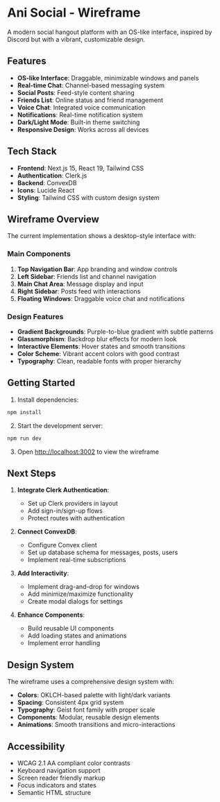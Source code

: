 # Ani Social - Wireframe

A modern social hangout platform with an OS-like interface, inspired by Discord but with a vibrant, customizable design.

## Features

- **OS-like Interface**: Draggable, minimizable windows and panels
- **Real-time Chat**: Channel-based messaging system
- **Social Posts**: Feed-style content sharing
- **Friends List**: Online status and friend management
- **Voice Chat**: Integrated voice communication
- **Notifications**: Real-time notification system
- **Dark/Light Mode**: Built-in theme switching
- **Responsive Design**: Works across all devices

## Tech Stack

- **Frontend**: Next.js 15, React 19, Tailwind CSS
- **Authentication**: Clerk.js
- **Backend**: ConvexDB
- **Icons**: Lucide React
- **Styling**: Tailwind CSS with custom design system

## Wireframe Overview

The current implementation shows a desktop-style interface with:

### Main Components
1. **Top Navigation Bar**: App branding and window controls
2. **Left Sidebar**: Friends list and channel navigation
3. **Main Chat Area**: Message display and input
4. **Right Sidebar**: Posts feed with interactions
5. **Floating Windows**: Draggable voice chat and notifications

### Design Features
- **Gradient Backgrounds**: Purple-to-blue gradient with subtle patterns
- **Glassmorphism**: Backdrop blur effects for modern look
- **Interactive Elements**: Hover states and smooth transitions
- **Color Scheme**: Vibrant accent colors with good contrast
- **Typography**: Clean, readable fonts with proper hierarchy

## Getting Started

1. Install dependencies:
```bash
npm install
```

2. Start the development server:
```bash
npm run dev
```

3. Open [http://localhost:3002](http://localhost:3002) to view the wireframe

## Next Steps

1. **Integrate Clerk Authentication**:
   - Set up Clerk providers in layout
   - Add sign-in/sign-up flows
   - Protect routes with authentication

2. **Connect ConvexDB**:
   - Configure Convex client
   - Set up database schema for messages, posts, users
   - Implement real-time subscriptions

3. **Add Interactivity**:
   - Implement drag-and-drop for windows
   - Add minimize/maximize functionality
   - Create modal dialogs for settings

4. **Enhance Components**:
   - Build reusable UI components
   - Add loading states and animations
   - Implement error handling

## Design System

The wireframe uses a comprehensive design system with:
- **Colors**: OKLCH-based palette with light/dark variants
- **Spacing**: Consistent 4px grid system
- **Typography**: Geist font family with proper scale
- **Components**: Modular, reusable design elements
- **Animations**: Smooth transitions and micro-interactions

## Accessibility

- WCAG 2.1 AA compliant color contrasts
- Keyboard navigation support
- Screen reader friendly markup
- Focus indicators and states
- Semantic HTML structure
